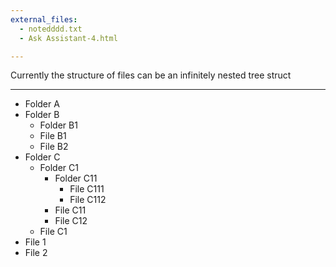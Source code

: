 ```yaml
---
external_files:
  - notedddd.txt
  - Ask Assistant-4.html

---
```


Currently the structure of files can be an infinitely nested tree struct

---

- Folder A
- Folder B
  - Folder B1
  - File B1
  - File B2
- Folder C
  - Folder C1
    - Folder C11
      - File C111
      - File C112
    - File C11
    - File C12
  - File C1
- File 1
- File 2
